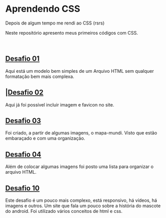 <h1> Aprendendo CSS </h1>
    <p> 
        Depois de algum tempo me rendi ao CSS (rsrs)
    </p>
    <p> 
        Neste repositório apresento meus primeiros códigos com CSS.
    </p>
</br>
<h2><a href="https://github.com/Hellimateas/learnCSS/tree/main/desafio_01">Desafio 01</a></h2>
    <p>
        Aqui está um modelo bem simples de um Arquivo HTML sem qualquer formatação bem mais complexa.
    </p>
<h2>|<a href="https://github.com/Hellimateas/learnCSS/tree/main/desafio_02">Desafio 02</a></h2>
    <p>
        Aqui já foi possível incluir imagem e favicon no site.
    </p>

<h2><a href="https://github.com/Hellimateas/learnCSS/tree/main/desafio_03">Desafio 03</a></h2>
    <p>
        Foi criado, a partir de algumas imagens, o mapa-mundi. Visto que estão embaraçado e com uma organização.
    </p>
<h2><a href="https://github.com/Hellimateas/learnCSS/tree/main/desafio_04">Desafio 04</a></h2>
    <p>
        Além de colocar algumas imagens foi posto uma lista para organizar o arquivo HTML.
    </p>
<h2><a href="https://github.com/Hellimateas/learnCSS/tree/main/desafio_10">Desafio 10</a></h2>
    <p>
        Este desafio é um pouco mais complexo, está responsivo, há vídeos, há imagens e outros.
        Um site que fala um pouco sobre a história do mascote do android.
        Foi utilizado vários conceitos de html e css.
    </p>
